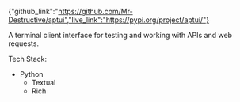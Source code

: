 {"github_link":"https://github.com/Mr-Destructive/aptui","live_link":"https://pypi.org/project/aptui/"}

<p>A terminal client interface for testing and working with APIs and web requests.</p>
<p>Tech Stack:</p>
<ul>
<li>Python
<ul>
<li>Textual</li>
<li>Rich</li>
</ul>
</li>
</ul>
